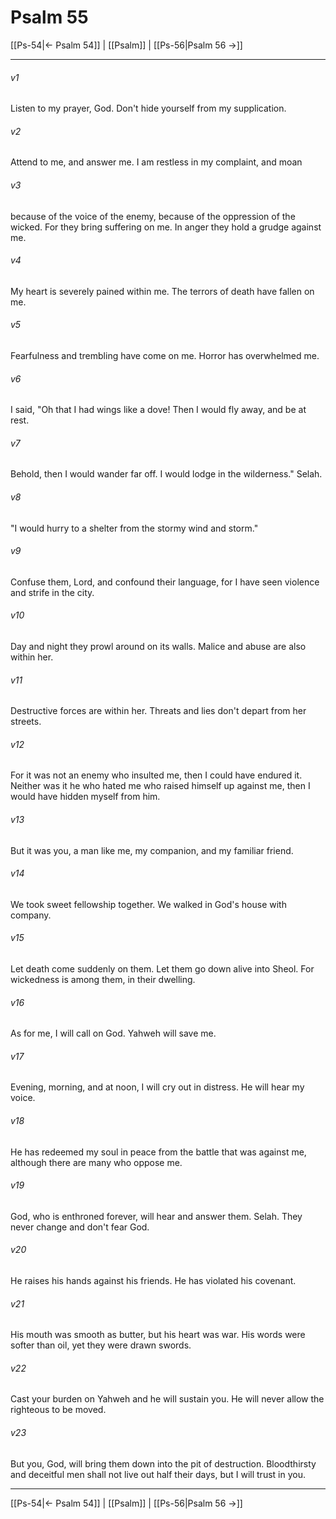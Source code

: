 # Psalm 55

[[Ps-54|← Psalm 54]] | [[Psalm]] | [[Ps-56|Psalm 56 →]]
***



###### v1 
Listen to my prayer, God. Don't hide yourself from my supplication. 

###### v2 
Attend to me, and answer me. I am restless in my complaint, and moan 

###### v3 
because of the voice of the enemy, because of the oppression of the wicked. For they bring suffering on me. In anger they hold a grudge against me. 

###### v4 
My heart is severely pained within me. The terrors of death have fallen on me. 

###### v5 
Fearfulness and trembling have come on me. Horror has overwhelmed me. 

###### v6 
I said, "Oh that I had wings like a dove! Then I would fly away, and be at rest. 

###### v7 
Behold, then I would wander far off. I would lodge in the wilderness." Selah. 

###### v8 
"I would hurry to a shelter from the stormy wind and storm." 

###### v9 
Confuse them, Lord, and confound their language, for I have seen violence and strife in the city. 

###### v10 
Day and night they prowl around on its walls. Malice and abuse are also within her. 

###### v11 
Destructive forces are within her. Threats and lies don't depart from her streets. 

###### v12 
For it was not an enemy who insulted me, then I could have endured it. Neither was it he who hated me who raised himself up against me, then I would have hidden myself from him. 

###### v13 
But it was you, a man like me, my companion, and my familiar friend. 

###### v14 
We took sweet fellowship together. We walked in God's house with company. 

###### v15 
Let death come suddenly on them. Let them go down alive into Sheol. For wickedness is among them, in their dwelling. 

###### v16 
As for me, I will call on God. Yahweh will save me. 

###### v17 
Evening, morning, and at noon, I will cry out in distress. He will hear my voice. 

###### v18 
He has redeemed my soul in peace from the battle that was against me, although there are many who oppose me. 

###### v19 
God, who is enthroned forever, will hear and answer them. Selah. They never change and don't fear God. 

###### v20 
He raises his hands against his friends. He has violated his covenant. 

###### v21 
His mouth was smooth as butter, but his heart was war. His words were softer than oil, yet they were drawn swords. 

###### v22 
Cast your burden on Yahweh and he will sustain you. He will never allow the righteous to be moved. 

###### v23 
But you, God, will bring them down into the pit of destruction. Bloodthirsty and deceitful men shall not live out half their days, but I will trust in you.

***
[[Ps-54|← Psalm 54]] | [[Psalm]] | [[Ps-56|Psalm 56 →]]
